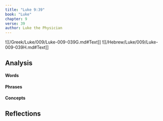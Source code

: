 ```yaml
---
title: "Luke 9:39"
book: "Luke"
chapter: 9
verse: 39
author: Luke the Physician
---
```

![[/Greek/Luke/009/Luke-009-039G.md#Text]]
![[/Hebrew/Luke/009/Luke-009-039H.md#Text]]

## Analysis

#### Words

#### Phrases

#### Concepts

## Reflections
